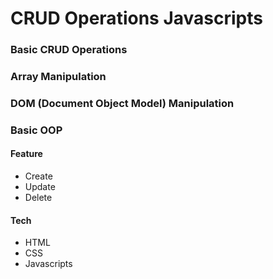 # CRUD Operations Javascripts

### Basic CRUD Operations
### Array Manipulation
### DOM (Document Object Model) Manipulation
### Basic OOP

#### Feature
- Create 
- Update
- Delete

#### Tech
- HTML
- CSS
- Javascripts

